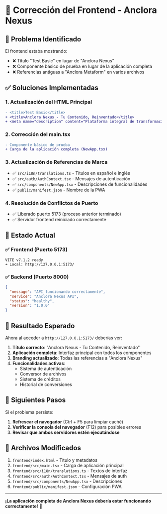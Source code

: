 # 🔧 Corrección del Frontend - Anclora Nexus

## 🎯 Problema Identificado

El frontend estaba mostrando:
- ❌ Título "Test Basic" en lugar de "Anclora Nexus"
- ❌ Componente básico de prueba en lugar de la aplicación completa
- ❌ Referencias antiguas a "Anclora Metaform" en varios archivos

## ✅ Soluciones Implementadas

### 1. **Actualización del HTML Principal**
```diff
- <title>Test Basic</title>
+ <title>Anclora Nexus - Tu Contenido, Reinventado</title>
+ <meta name="description" content="Plataforma integral de transformación de contenido y creación de libros digitales" />
```

### 2. **Corrección del main.tsx**
```diff
- Componente básico de prueba
+ Carga de la aplicación completa (NewApp.tsx)
```

### 3. **Actualización de Referencias de Marca**
- ✅ `src/i18n/translations.ts` - Títulos en español e inglés
- ✅ `src/auth/AuthContext.tsx` - Mensajes de autenticación  
- ✅ `src/components/NewApp.tsx` - Descripciones de funcionalidades
- ✅ `public/manifest.json` - Nombre de la PWA

### 4. **Resolución de Conflictos de Puerto**
- ✅ Liberado puerto 5173 (proceso anterior terminado)
- ✅ Servidor frontend reiniciado correctamente

## 🚀 Estado Actual

### ✅ **Frontend (Puerto 5173)**
```
VITE v7.1.2 ready
➜ Local: http://127.0.0.1:5173/
```

### ✅ **Backend (Puerto 8000)**
```json
{
  "message": "API funcionando correctamente",
  "service": "Anclora Nexus API",
  "status": "healthy",
  "version": "1.0.0"
}
```

## 🎨 Resultado Esperado

Ahora al acceder a `http://127.0.0.1:5173/` deberías ver:

1. **Título correcto**: "Anclora Nexus - Tu Contenido, Reinventado"
2. **Aplicación completa**: Interfaz principal con todos los componentes
3. **Branding actualizado**: Todas las referencias a "Anclora Nexus"
4. **Funcionalidades activas**: 
   - Sistema de autenticación
   - Conversor de archivos
   - Sistema de créditos
   - Historial de conversiones

## 🔄 Siguientes Pasos

Si el problema persiste:

1. **Refrescar el navegador** (Ctrl + F5 para limpiar caché)
2. **Verificar la consola del navegador** (F12) para posibles errores
3. **Revisar que ambos servidores estén ejecutándose**

## 📁 Archivos Modificados

1. `frontend/index.html` - Título y metadatos
2. `frontend/src/main.tsx` - Carga de aplicación principal
3. `frontend/src/i18n/translations.ts` - Textos de interfaz
4. `frontend/src/auth/AuthContext.tsx` - Mensajes de auth
5. `frontend/src/components/NewApp.tsx` - Descripciones
6. `frontend/public/manifest.json` - Configuración PWA

---

**¡La aplicación completa de Anclora Nexus debería estar funcionando correctamente!** 🎉
